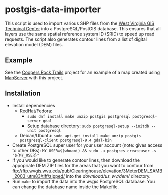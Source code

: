 # postgis-data-importer

This script is used to import various SHP files from the
[West Virginia GIS Technical Center](http://wvgis.wvu.edu/) into a
PostgreSQL/PostGIS database. This ensures that all layers use the
same spatial reference system ID (SRID) to speed up read requests. The
script also generates contour lines from a list of digital elevation
model (DEM) files.

## Example

See the [Coopers Rock Trails](https://github.com/masneyb/coopers-rock-trails)
project for an example of a map created using [MapServer](http://www.mapserver.org/)
with this project.


## Installation
	
* Install dependencies
  - RedHat/Fedora:
    - `sudo dnf install make unzip postgis postgresql postgresql-server gdal`
    - Setup database directory: `sudo postgresql-setup --initdb --unit postgresql`
  - Debian/Ubuntu: `sudo apt-get install make unzip postgis postgresql-client postgresql-9.4 gdal-bin`
* Create PostgreSQL super user for your user account (note: gives access to other DBs):
  `MY_USER=$(whoami) && sudo -u postgres createuser -s "${MY_USER}"`
* If you would like to generate contour lines, then download the appopriate DEM ZIP
  files for the areas that you want to contour from
  ftp://ftp.wvgis.wvu.edu/pub/Clearinghouse/elevation/3MeterDEM_SAMB_2003_utm83/tiff/zipped/
  into the _download/us_wv/dem/_ directory.
* Run `make` to import the data into the _wvgis_ PostgreSQL database. You can change
  the database name inside the Makefile.

